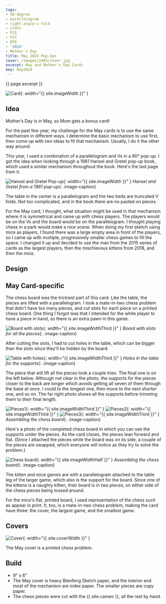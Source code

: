 ```yaml
---
tags:
- 90-degree
- parallelogram
- right-angle-v-fold
- slots
- FS1
- FS7
- BT6
- '2024'
- Mother's Day
title: May 2024 Pop-Ups
cover: /images/2405/cover.jpg
excerpt: May and Mother's Day Cards
key: May2024
---
```

{{ page.excerpt }}

![Card]({{site.baseurl}}/images/2405/may-popup.gif){: width="{{ site.imageWidth }}" }

## Idea

Mother’s Day is in May, so Mom gets a bonus card!

For the past few year, my challenge for the May cards is to use the same mechanism in different ways. I determine the basic mechanism to use first, then come up with two ideas to fit that mechanism. Usually, I do it the other way around.

This year, I used a combination of a parallelogram and Vs in a 90&deg; pop-up.  I got the idea when looking through a 1961 Hansel and Gretel pop-up book, which used a similar mechanism throughout the book. Here's the last page from it.

![Hansel and Gretel Pop-up]({{site.baseurl}}/images/2405/hansel.jpg){: width="{{ site.imageWidth }}" }
*Hansel and Gretel from a 1961 pop-up*{: .image-caption}

The table in the center is a parallelogram and the two beds are truncated V folds. Not too complicated, and in the book there are no pasted on pieces.

For the May card, I thought, what situation might be used in that mechanism where it is symmetrical and came up with chess players. The players would be on the Vs and the board would be on the parallelogram. I thought playing chess in a park would make a nice scene. When doing my first sketch using mice as players, I found there was a large empty area in front of the players, so I came up with multiple, progressively smaller chess games to fill the space. I changed it up and decided to use the man from the 2015 series of cards as the largest players, then the mischievous kittens from 2018, and then the mice.

## Design

## May Card-specific

The chess board was the trickiest part of this card. Like the table, the pieces are lifted with a parallelogram. I took a mate-in-two chess problem that didn't have too many pieces, and cut slots for each piece on a printed chess board. One thing I forgot was that I intended for the white player to have a piece in hand, so there is an extra pawn in this game.

![Board with slots]({{site.baseurl}}/images/2405/slotted-board.jpg){: width="{{ site.imageWidthThird }}" }
*Board with slots for all the pieces*{: .image-caption}

After cutting the slots, I had to cut holes in the table, which can be bigger than the slots since they'll be hidden by the board.

![Table with holes]({{site.baseurl}}/images/2405/table.jpg){: width="{{ site.imageWidthThird }}" }
*Holes in the table for the supports*{: .image-caption}

The piece that will lift all the pieces took a couple tries. The final one is on the left below. Although not clear in the photo, the supports for the pieces closer to the back are longer which avoids getting all seven of them through the base at once. I could to the longest one, then move to the next shorter one, and so on. The far right photo shows all the supports before trimming them to their final length.

![Pieces1]({{site.baseurl}}/images/2405/pieces1.jpg){: width="{{ site.imageWidthThird }}" }
![Pieces2]({{site.baseurl}}/images/2405/pieces2.jpg){: width="{{ site.imageWidthThird }}" }
![Pieces3]({{site.baseurl}}/images/2405/pieces3.jpg){: width="{{ site.imageWidthThird }}" }
*Assembling the chess board*{: .image-caption}

Here's a photo of the completed chess board in which you can see the supports under the pieces. As the card closes, the pieces lean forward and flat. (Since I attached the pieces while the board was on its side, a couple of the pieces are swapped, which everyone will notice as they try to solve the problem.)

![Chess board]({{site.baseurl}}/images/2405/pieces4.jpg){: width="{{ site.imageWidthHalf }}" }
*Assembling the chess board*{: .image-caption}

The kitten and mice games are with a parallelogram attached to the table leg of the larger game, which also is the support for the board. Since one of the kittens is a naughty kitten, their board is in two pieces, on either side of the chess pieces being tossed around.

For the mice's flat, printed board, I used representation of the chess such as appear in print. It, too, is a mate-in-two chess problem, making the card have three: the cover, the largest game, and the smallest game.

## Covers

![Cover]({{site.baseurl}}{{page.cover}}){: width="{{ site.coverWidth }}" }

The May cover is a printed chess problem.

## Build

- 9" x 6"
- The May cover is heavy Bienfeng Sketch paper, and the interior and most of the mechanism are index paper. The smaller pieces are copy paper.
- The chess pieces were cut with the {{ site.cameo }}, all the rest by hand.
